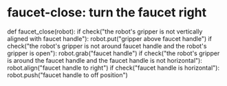 # faucet-close: turn the faucet right
def faucet_close(robot):
    if check("the robot's gripper is not vertically aligned with faucet handle"):
        robot.put("gripper above faucet handle")
    if check("the robot's gripper is not around faucet handle and the robot's gripper is open"):
        robot.grab("faucet handle")
    if check("the robot's gripper is around the faucet handle and the faucet handle is not horizontal"):
        robot.align("faucet handle to right")
    if check("faucet handle is horizontal"):
        robot.push("faucet handle to off position")